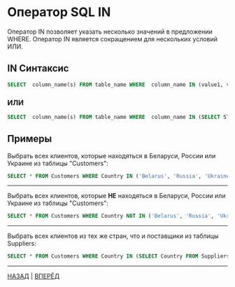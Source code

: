 # Оператор SQL IN

Оператор IN позволяет указать несколько значений в предложении WHERE.
Оператор IN является сокращением для нескольких условий ИЛИ.

## IN Синтаксис

``` SQL
SELECT  column_name(s) FROM table_name WHERE  column_name IN (value1, value2, ...);
```
### ИЛИ

``` SQL
SELECT  column_name(s) FROM table_name WHERE  column_name IN (SELECT STATEMENT);
```

## Примеры

Выбрать всех клиентов, которые находяться в Беларуси, России или Украине из таблицы "Customers":
``` SQL
SELECT * FROM Customers WHERE Country IN ('Belarus', 'Russia', 'Ukraine');
```
---

Выбрать всех клиентов, которые **НЕ** находяться в Беларуси, России или Украине из таблицы "Customers":
``` SQL
SELECT * FROM Customers WHERE Country NOT IN ('Belarus', 'Russia', 'Ukraine');
```
---

Выбрать всех клиентов  из тех же стран, что и поставщики из таблицы Suppliers:
``` SQL
SELECT * FROM Customers WHERE Country IN (SELECT Country FROM Suppliers);
```

---

[НАЗАД](/SQL_Tutorial/SQL_Wildcard.md)  | [ВПЕРЁД](/SQL_Tutorial/SQL_BETWEEN.md)

